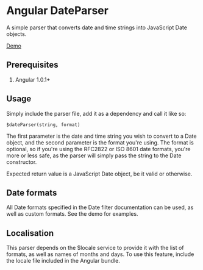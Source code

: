 # Angular DateParser

A simple parser that converts date and time strings into JavaScript Date objects.

[Demo](http://dnasir.github.io/angular-dateParser/)

## Prerequisites

1. Angular 1.0.1+

## Usage

Simply include the parser file, add it as a dependency and call it like so:

    $dateParser(string, format)

The first parameter is the date and time string you wish to convert to a Date object, and the second parameter is the format you're using. The format is optional, so if you're using the RFC2822 or ISO 8601 date formats, you're more or less safe, as the parser will simply pass the string to the Date constructor.

Expected return value is a JavaScript Date object, be it valid or otherwise.

## Date formats

All Date formats specified in the Date filter documentation can be used, as well as custom formats. See the demo for examples.

## Localisation

This parser depends on the $locale service to provide it with the list of formats, as well as names of months and days. To use this feature, include the locale file included in the Angular bundle.
